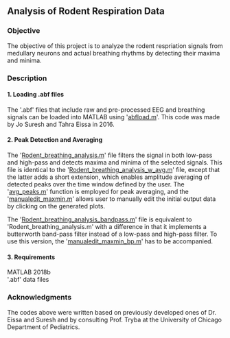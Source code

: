 ## Analysis of Rodent Respiration Data
### Objective
The objective of this project is to analyze the rodent respriation signals from medullary neurons and actual breathing rhythms by detecting their maxima and minima.
### Description
#### 1. Loading .abf files
The '.abf' files that include raw and pre-processed EEG and breathing signals can be loaded into MATLAB using '[abfload.m](https://github.com/scho20/rodent_respiration_analysis/blob/master/abfload.m)'. This code was made by Jo Suresh and Tahra Eissa in 2016.
#### 2. Peak Detection and Averaging
The '[Rodent_breathing_analysis.m](https://github.com/scho20/rodent_respiration_analysis/blob/master/Rodent_breathing_analysis.m)' file filters the signal in both low-pass and high-pass and detects maxima and minima of the selected signals. This file is identical to the '[Rodent_breathing_analysis_w_avg.m](https://github.com/scho20/rodent_respiration_analysis/blob/master/Rodent_breathing_analysis_w_avg.m)' file, except that the latter adds a short extension, which enables amplitude averaging of detected peaks over the time window defined by the user. The '[avg_peaks.m](https://github.com/scho20/rodent_respiration_analysis/blob/master/avg_peaks.m)' function is employed for peak averaging, and the '[manualedit_maxmin.m](https://github.com/scho20/rodent_respiration_analysis/blob/master/manualedit_maxmin.m)' allows user to manually edit the initial output data by clicking on the generated plots.

The '[Rodent_breathing_analysis_bandpass.m](https://github.com/scho20/rodent_respriation_analysis/blob/master/Rodent_breathing_analysis_bandpass.m)' file is equivalent to 'Rodent_breathing_analysis.m' with a difference in that it implements a butterworth band-pass filter instead of a low-pass and high-pass filter. To use this version, the '[manualedit_maxmin_bp.m](https://github.com/scho20/rodent_respiration_analysis/blob/master/manualedit_maxmin_bp.m)' has to be accompanied.
#### 3. Requirements
MATLAB 2018b <br/>
'.abf' data files
### Acknowledgments
The codes above were written based on previously developed ones of Dr. Eissa and Suresh and by consulting Prof. Tryba at the University of Chicago Department of Pediatrics.
